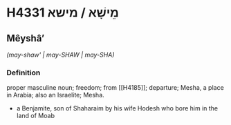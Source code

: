 # H4331 מֵישָׁא / מישא

## Mêyshâʼ

_(may-shaw' | may-SHAW | may-SHA)_

### Definition

proper masculine noun; freedom; from [[H4185]]; departure; Mesha, a place in Arabia; also an Israelite; Mesha.

- a Benjamite, son of Shaharaim by his wife Hodesh who bore him in the land of Moab
